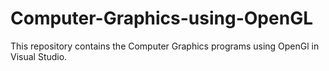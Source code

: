 # Computer-Graphics-using-OpenGL
This repository contains the Computer Graphics programs using OpenGl in Visual Studio.
